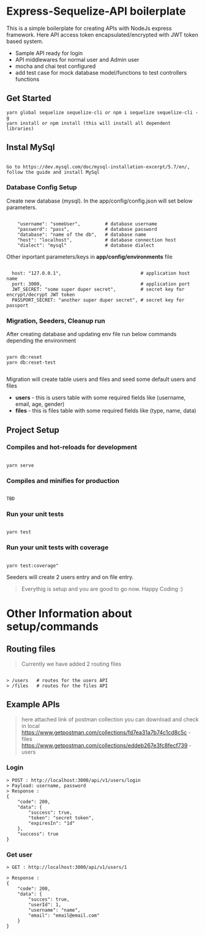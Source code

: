 # Express-Sequelize-API boilerplate

This is a simple boilerplate for creating APIs with NodeJs express framework.
Here API access token encapsulated/encrypted with JWT token based system.

- Sample API ready for login
- API middlewares for normal user and Admin user
- mocha and chai test configured
- add test case for mock database model/functions to test controllers functions

## Get Started

```
yarn global sequelize sequelize-cli or npm i sequelize sequelize-cli -g
yarn install or npm install (this will install all dependent libraries)

```

## Instal MySql

```

Go to https://dev.mysql.com/doc/mysql-installation-excerpt/5.7/en/, follow the guide and install MySql

```

### Database Config Setup

Create new database (mysql). In the app/config/config.json will set below parameters.

```

    "username": "someUser",         # database username
    "password": "pass",             # database password
    "database": "name of the db",   # database name
    "host": "localhost",            # database connection host
    "dialect": "mysql"              # database dialect

```

Other inportant parameters/keys in **app/config/environments** file

```

  host: "127.0.0.1",                             # application host name
  port: 3000,                                    # application port
  JWT_SECRET: "some super duper secret",         # secret key for encrypt/decrypt JWT token
  PASSPORT_SECRET: "another super duper secret", # secret key for passport

```

### Migration, Seeders, Cleanup run

After creating database and updating env file run below commands depending the environment

```

yarn db:reset
yarn db:reset-test


```

Migration will create table users and files and seed some default users and files

- **users** - this is users table with some required fields like (username, email, age, gender)
- **files** - this is files table with some required fields like (type, name, data)

## Project Setup

### Compiles and hot-reloads for development

```

yarn serve

```

### Compiles and minifies for production

```

TBD

```

### Run your unit tests

```

yarn test

```

### Run your unit tests with coverage

```

yarn test:coverage"

```

Seeders will create 2 users entry and on file entry.

> Everythig is setup and you are good to go now. Happy Coding :)

# Other Information about setup/commands

## Routing files

> Currently we have added 2 routing files

```

> /users   # routes for the users API
> /files   # routes for the files API

```

## Example APIs

> here attached link of postman collection you can download and check in local
> https://www.getpostman.com/collections/fd7ea31a7b74c1cd8c5c - files
> https://www.getpostman.com/collections/eddeb267e3fc8fecf739 - users

### Login

```
> POST : http://localhost:3000/api/v1/users/login
> Payload: username, password
> Response :
{
    "code": 200,
    "data": {
        "success": true,
        "token": "secret token",
        "expiresIn": "1d"
    },
    "success": true
}
```

### Get user

```
> GET : http://localhost:3000/api/v1/users/1

> Response :
{
    "code": 200,
    "data": {
        "succes": true,
        "userId": 1,
        "username": "name",
        "email": "email@email.com"
    }
}
```
